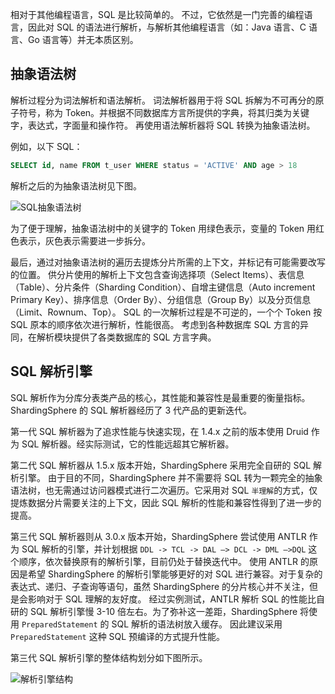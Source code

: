 
相对于其他编程语言，SQL 是比较简单的。
不过，它依然是一门完善的编程语言，因此对 SQL 的语法进行解析，与解析其他编程语言（如：Java 语言、C 语言、Go 语言等）并无本质区别。

## 抽象语法树

解析过程分为词法解析和语法解析。
词法解析器用于将 SQL 拆解为不可再分的原子符号，称为 Token。并根据不同数据库方言所提供的字典，将其归类为关键字，表达式，字面量和操作符。
再使用语法解析器将 SQL 转换为抽象语法树。

例如，以下 SQL：

```sql
SELECT id, name FROM t_user WHERE status = 'ACTIVE' AND age > 18
```

解析之后的为抽象语法树见下图。

![SQL抽象语法树](https://shardingsphere.apache.org/document/current/img/sharding/sql_ast.png)

为了便于理解，抽象语法树中的关键字的 Token 用绿色表示，变量的 Token 用红色表示，灰色表示需要进一步拆分。

最后，通过对抽象语法树的遍历去提炼分片所需的上下文，并标记有可能需要改写的位置。
供分片使用的解析上下文包含查询选择项（Select Items）、表信息（Table）、分片条件（Sharding Condition）、自增主键信息（Auto increment Primary Key）、排序信息（Order By）、分组信息（Group By）以及分页信息（Limit、Rownum、Top）。
SQL 的一次解析过程是不可逆的，一个个 Token 按 SQL 原本的顺序依次进行解析，性能很高。
考虑到各种数据库 SQL 方言的异同，在解析模块提供了各类数据库的 SQL 方言字典。

## SQL 解析引擎

SQL 解析作为分库分表类产品的核心，其性能和兼容性是最重要的衡量指标。
ShardingSphere 的 SQL 解析器经历了 3 代产品的更新迭代。

第一代 SQL 解析器为了追求性能与快速实现，在 1.4.x 之前的版本使用 Druid 作为 SQL 解析器。经实际测试，它的性能远超其它解析器。

第二代 SQL 解析器从 1.5.x 版本开始，ShardingSphere 采用完全自研的 SQL 解析引擎。
由于目的不同，ShardingSphere 并不需要将 SQL 转为一颗完全的抽象语法树，也无需通过访问器模式进行二次遍历。它采用对 SQL `半理解`的方式，仅提炼数据分片需要关注的上下文，因此 SQL 解析的性能和兼容性得到了进一步的提高。

第三代 SQL 解析器则从 3.0.x 版本开始，ShardingSphere 尝试使用 ANTLR 作为 SQL 解析的引擎，并计划根据 `DDL -> TCL -> DAL –> DCL -> DML –>DQL` 这个顺序，依次替换原有的解析引擎，目前仍处于替换迭代中。
使用 ANTLR 的原因是希望 ShardingSphere 的解析引擎能够更好的对 SQL 进行兼容。对于复杂的表达式、递归、子查询等语句，虽然 ShardingSphere 的分片核心并不关注，但是会影响对于 SQL 理解的友好度。
经过实例测试，ANTLR 解析 SQL 的性能比自研的 SQL 解析引擎慢 3-10 倍左右。为了弥补这一差距，ShardingSphere 将使用 `PreparedStatement` 的 SQL 解析的语法树放入缓存。
因此建议采用 `PreparedStatement` 这种 SQL 预编译的方式提升性能。

第三代 SQL 解析引擎的整体结构划分如下图所示。

![解析引擎结构](https://shardingsphere.apache.org/document/current/img/sharding/parsing_architecture_cn.png)
